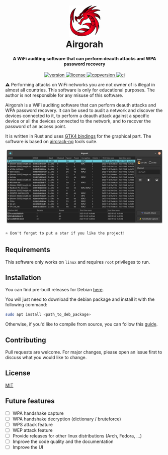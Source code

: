 <h1 align="center">
  <img src="icons/app_icon.png" width=100 height=100/><br>
  Airgorah
  </a>
</h1>

<h4 align="center">A WiFi auditing software that can perform deauth attacks and WPA password recovery</h4>

<p align="center">
  <a href="https://github.com/martin-olivier/airgorah/releases/tag/v0.1.0">
    <img src="https://img.shields.io/badge/Version-0.1.0_(beta)-blue.svg" alt="version"/>
  </a>
  <a href="https://github.com/martin-olivier/airgorah/blob/main/LICENSE">
    <img src="https://img.shields.io/badge/License-MIT-darkgreen.svg" alt="license"/>
  </a>
  <a href="https://www.rust-lang.org/">
    <img src="https://img.shields.io/badge/Language-Rust-orange.svg" alt="cppversion"/>
  </a>
  <a href="https://github.com/martin-olivier/airgorah/actions/workflows/CI.yml">
    <img src="https://github.com/martin-olivier/airgorah/actions/workflows/CI.yml/badge.svg" alt="ci"/>
  </a>
</p>

⚠️ Performing attacks on WiFi networks you are not owner of is illegal in almost all countries. This software is only for educational purposes. The author is not responsible for any misuse of this software.

Airgorah is a WiFi auditing software that can perform deauth attacks and WPA password recovery. It can be used to audit a network and discover the devices connected to it, to perform a deauth attack against a specific device or all the devices connected to the network, and to recover the password of an access point.

It is written in Rust and uses [GTK4 bindings](https://github.com/gtk-rs/gtk4-rs) for the graphical part. The software is based on [aircrack-ng](https://github.com/aircrack-ng/aircrack-ng) tools suite.

![illustration](.github/assets/illustration.png)

`⭐ Don't forget to put a star if you like the project!`

## Requirements

This software only works on `linux` and requires `root` privileges to run.

## Installation

You can find pre-built releases for Debian [here](https://github.com/martin-olivier/airgorah/releases/latest).

You will just need to download the debian package and install it with the following command:

```sh
sudo apt install <path_to_deb_package>
```

Otherwise, if you'd like to compile from source, you can follow this [guide](docs/build_from_source.md).

## Contributing

Pull requests are welcome. For major changes, please open an issue first to discuss what you would like to change.

## License

[MIT](https://choosealicense.com/licenses/mit/)

## Future features

- [ ] WPA handshake capture
- [ ] WPA handshake decryption (dictionary / bruteforce)
- [ ] WPS attack feature
- [ ] WEP attack feature
- [ ] Provide releases for other linux distributions (Arch, Fedora, ...)
- [ ] Improve the code quality and the documentation
- [ ] Improve the UI
